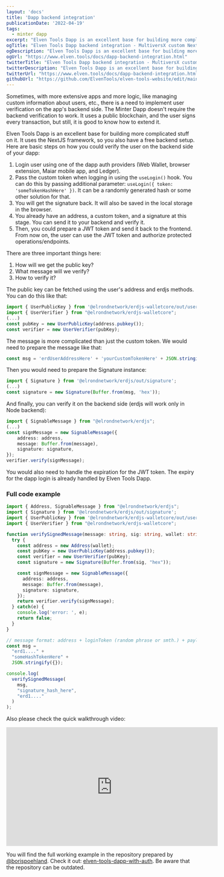 ```yaml
---
layout: 'docs'
title: 'Dapp backend integration'
publicationDate: '2022-04-19'
tags:
  - minter dapp
excerpt: "Elven Tools Dapp is an excellent base for building more complicated stuff on it. It uses the NextJS framework, so you also have a free backend setup."
ogTitle: "Elven Tools Dapp backend integration - MultiversX custom NextJS Dapp"
ogDescription: "Elven Tools Dapp is an excellent base for building more complicated stuff on it. It uses the NextJS framework, so you also have a free backend setup."
ogUrl: "https://www.elven.tools/docs/dapp-backend-integration.html"
twitterTitle: "Elven Tools Dapp backend integration - MultiversX custom NextJS Dapp"
twitterDescription: "Elven Tools Dapp is an excellent base for building more complicated stuff on it. It uses the NextJS framework, so you also have a free backend setup."
twitterUrl: "https://www.elven.tools/docs/dapp-backend-integration.html"
githubUrl: "https://github.com/ElvenTools/elven-tools-website/edit/main/src/docs/dapp-backend-integration.md"
---
```


Sometimes, with more extensive apps and more logic, like managing custom information about users, etc., there is a need to implement user verification on the app's backend side. The Minter Dapp doesn't require the backend verification to work. It uses a public blockchain, and the user signs every transaction, but still, it is good to know how to extend it.

Elven Tools Dapp is an excellent base for building more complicated stuff on it. It uses the NextJS framework, so you also have a free backend setup. Here are basic steps on how you could verify the user on the backend side of your dapp: 

1. Login user using one of the dapp auth providers (Web Wallet, browser extension, Maiar mobile app, and Ledger).
2. Pass the custom token when logging in using the `useLogin()` hook. You can do this by passing additional parameter: `useLogin({ token: 'someTokenHashHere' })`. It can be a randomly generated hash or some other solution for that.
3. You will get the signature back. It will also be saved in the local storage in the browser.
4. You already have an address, a custom token, and a signature at this stage. You can send it to your backend and verify it.
5. Then, you could prepare a JWT token and send it back to the frontend. From now on, the user can use the JWT token and authorize protected operations/endpoints.

There are three important things here:
1. How will we get the public key?
1. What message will we verify? 
2. How to verify it?

The public key can be fetched using the user's address and erdjs methods. You can do this like that: 

```typescript
import { UserPublicKey } from '@elrondnetwork/erdjs-walletcore/out/userKeys';
import { UserVerifier } from "@elrondnetwork/erdjs-walletcore";
(...)
const pubKey = new UserPublicKey(address.pubkey());
const verifier = new UserVerifier(pubKey);
```

The message is more complicated than just the custom token. We would need to prepare the message like that: 

```typescript
const msg = 'erdUserAddressHere' + 'yourCustomTokenHere' + JSON.stringify({});
```

Then you would need to prepare the Signature instance:

```typescript
import { Signature } from '@elrondnetwork/erdjs/out/signature';
(...)
const signature = new Signature(Buffer.from(msg, 'hex'));
```

And finally, you can verify it on the backend side (erdjs will work only in Node backend):

```typescript
import { SignableMessage } from "@elrondnetwork/erdjs";
(...)
const signMessage = new SignableMessage({
    address: address,
    message: Buffer.from(message),
    signature: signature,
});
verifier.verify(signMessage);
```

You would also need to handle the expiration for the JWT token. The expiry for the dapp login is already handled by Elven Tools Dapp.

### Full code example

```typescript
import { Address, SignableMessage } from "@elrondnetwork/erdjs";
import { Signature } from '@elrondnetwork/erdjs/out/signature';
import { UserPublicKey } from '@elrondnetwork/erdjs-walletcore/out/userKeys';
import { UserVerifier } from "@elrondnetwork/erdjs-walletcore";

function verifySignedMessage(message: string, sig: string, wallet: string) {
  try {
    const address = new Address(wallet);
    const pubKey = new UserPublicKey(address.pubkey());
    const verifier = new UserVerifier(pubKey);
    const signature = new Signature(Buffer.from(sig, "hex"));

    const signMessage = new SignableMessage({
      address: address,
      message: Buffer.from(message),
      signature: signature,
    });
    return verifier.verify(signMessage);
  } catch(e) {
    console.log('error: ', e);
    return false;
  }
}

// message format: address + loginToken (random phrase or smth.) + payload data, here empty
const msg =
  "erd1...." +
  "someHashTokenHere" +
  JSON.stringify({});

console.log(
  verifySignedMessage(
    msg,
    "signature_hash_here",
    "erd1...."
  )
);
```

Also please check the quick walkthrough video:

<div class="embeded-media-container">
  <iframe width="560" height="315" src="https://www.youtube.com/embed/e2ope5WgOuM" title="YouTube video player" frameborder="0" allow="accelerometer; autoplay; clipboard-write; encrypted-media; gyroscope; picture-in-picture" allowfullscreen></iframe>
</div>

You will find the full working example in the repository prepared by [@borispoehland](https://github.com/borispoehland). Check it out: [
elven-tools-dapp-with-auth](https://github.com/borispoehland/elven-tools-dapp-with-auth). Be aware that the repository can be outdated.
